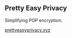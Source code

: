 ## Pretty Easy Privacy

Simplifying PGP encryption.

<a href='https://smhaley.github.io/pretty_easy_privacy/'>prettyeasyprivacy.xyz</a>